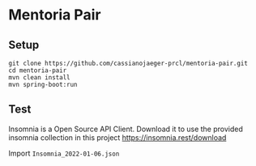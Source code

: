 # Mentoria Pair

## Setup
```
git clone https://github.com/cassianojaeger-prcl/mentoria-pair.git
cd mentoria-pair
mvn clean install
mvn spring-boot:run
```

## Test
Insomnia is a Open Source API Client. Download it to use the provided insomnia collection in this project
https://insomnia.rest/download

Import ```Insomnia_2022-01-06.json```

